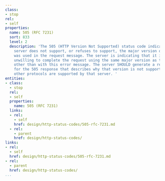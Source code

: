 ```yaml
---
class:
- stop
rel:
- self
properties:
  name: 505 (RFC 7231)
  sort: 833
  level: 2
  description: 'The 505 (HTTP Version Not Supported) status code indicates that the
    server does not support, or refuses to support, the major version of HTTP that
    was used in the request message. The server is indicating that it is unable or
    unwilling to complete the request using the same major version as the client,
    other than with this error message. The server SHOULD generate a representation
    for the 505 response that describes why that version is not supported and what
    other protocols are supported by that server. '
entities:
- class:
  - stop
  rel:
  - self
  properties:
    name: 505 (RFC 7231)
  links:
  - rel:
    - self
    href: design/http-status-codes/505-rfc-7231.md
  - rel:
    - parent
    href: design/http-status-codes/
links:
- rel:
  - self
  href: design/http-status-codes/505-rfc-7231.md
- rel:
  - parent
  href: design/http-status-codes/
...
```


